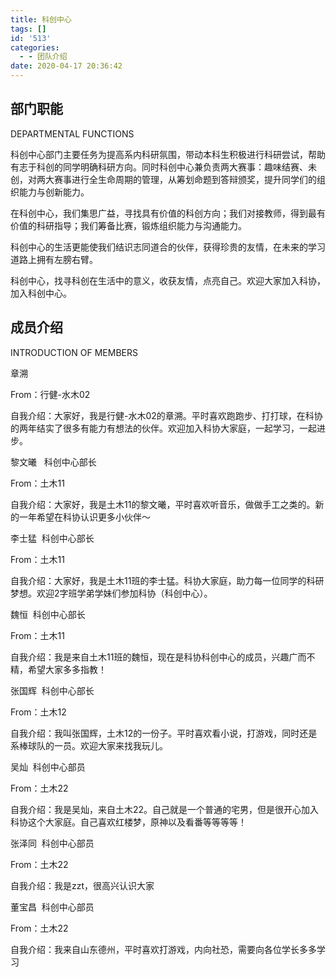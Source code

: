 ```yaml
---
title: 科创中心
tags: []
id: '513'
categories:
  - - 团队介绍
date: 2020-04-17 20:36:42
---
```


## 部门职能  
DEPARTMENTAL FUNCTIONS

​	科创中心部门主要任务为提高系内科研氛围，带动本科生积极进行科研尝试，帮助有志于科创的同学明确科研方向。同时科创中心兼负责两大赛事：趣味结赛、未创，对两大赛事进行全生命周期的管理，从筹划命题到答辩颁奖，提升同学们的组织能力与创新能力。

​	在科创中心，我们集思广益，寻找具有价值的科创方向；我们对接教师，得到最有价值的科研指导；我们筹备比赛，锻炼组织能力与沟通能力。

​	科创中心的生活更能使我们结识志同道合的伙伴，获得珍贵的友情，在未来的学习道路上拥有左膀右臂。

​	科创中心，找寻科创在生活中的意义，收获友情，点亮自己。欢迎大家加入科协，加入科创中心。

## 成员介绍

INTRODUCTION OF MEMBERS

章溯

From：行健-水木02

自我介绍：大家好，我是行健-水木02的章溯。平时喜欢跑跑步、打打球，在科协的两年结实了很多有能力有想法的伙伴。欢迎加入科协大家庭，一起学习，一起进步。  

黎文曦   科创中心部长

From：土木11

自我介绍：大家好，我是土木11的黎文曦，平时喜欢听音乐，做做手工之类的。新的一年希望在科协认识更多小伙伴～

李士猛  科创中心部长

From：土木11

自我介绍：大家好，我是土木11班的李士猛。科协大家庭，助力每一位同学的科研梦想。欢迎2字班学弟学妹们参加科协（科创中心）。

魏恒  科创中心部长

From：土木11

自我介绍：我是来自土木11班的魏恒，现在是科协科创中心的成员，兴趣广而不精，希望大家多多指教！

张国辉  科创中心部长

From：土木12

自我介绍：我叫张国辉，土木12的一份子。平时喜欢看小说，打游戏，同时还是系棒球队的一员。欢迎大家来找我玩儿。

吴灿  科创中心部员

From：土木22

自我介绍：我是吴灿，来自土木22。自己就是一个普通的宅男，但是很开心加入科协这个大家庭。自己喜欢红楼梦，原神以及看番等等等等！

张泽同  科创中心部员

From：土木22

自我介绍：我是zzt，很高兴认识大家

董宝昌  科创中心部员

From：土木22

自我介绍：我来自山东德州，平时喜欢打游戏，内向社恐，需要向各位学长多多学习